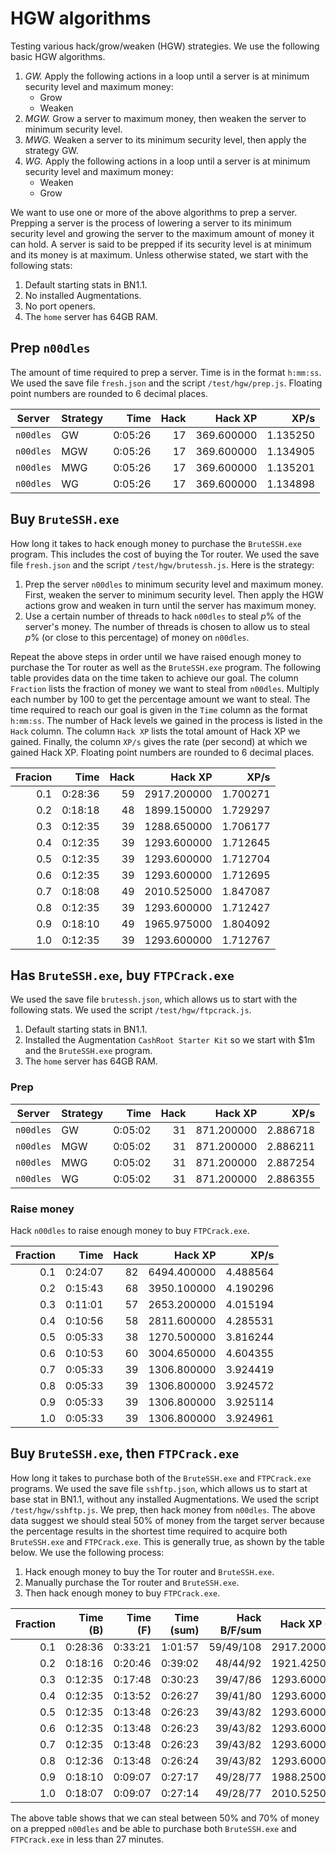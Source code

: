 # HGW algorithms

Testing various hack/grow/weaken (HGW) strategies. We use the following basic
HGW algorithms.

1. _GW._ Apply the following actions in a loop until a server is at minimum
   security level and maximum money:
    - Grow
    - Weaken
1. _MGW._ Grow a server to maximum money, then weaken the server to minimum
   security level.
1. _MWG._ Weaken a server to its minimum security level, then apply the strategy
   GW.
1. _WG._ Apply the following actions in a loop until a server is at minimum
   security level and maximum money:
    - Weaken
    - Grow

We want to use one or more of the above algorithms to prep a server. Prepping a
server is the process of lowering a server to its minimum security level and
growing the server to the maximum amount of money it can hold. A server is said
to be prepped if its security level is at minimum and its money is at maximum.
Unless otherwise stated, we start with the following stats:

1. Default starting stats in BN1.1.
1. No installed Augmentations.
1. No port openers.
1. The `home` server has 64GB RAM.

## Prep `n00dles`

The amount of time required to prep a server. Time is in the format `h:mm:ss`.
We used the save file `fresh.json` and the script `/test/hgw/prep.js`. Floating
point numbers are rounded to 6 decimal places.

| Server    | Strategy |    Time | Hack |    Hack XP |     XP/s |
| --------- | -------- | ------: | ---: | ---------: | -------: |
| `n00dles` | GW       | 0:05:26 |   17 | 369.600000 | 1.135250 |
| `n00dles` | MGW      | 0:05:26 |   17 | 369.600000 | 1.134905 |
| `n00dles` | MWG      | 0:05:26 |   17 | 369.600000 | 1.135201 |
| `n00dles` | WG       | 0:05:26 |   17 | 369.600000 | 1.134898 |

## Buy `BruteSSH.exe`

How long it takes to hack enough money to purchase the `BruteSSH.exe` program.
This includes the cost of buying the Tor router. We used the save file
`fresh.json` and the script `/test/hgw/brutessh.js`. Here is the strategy:

1. Prep the server `n00dles` to minimum security level and maximum money. First,
   weaken the server to minimum security level. Then apply the HGW actions grow
   and weaken in turn until the server has maximum money.
1. Use a certain number of threads to hack `n00dles` to steal $p$% of the
   server's money. The number of threads is chosen to allow us to steal $p$% (or
   close to this percentage) of money on `n00dles`.

Repeat the above steps in order until we have raised enough money to purchase
the Tor router as well as the `BruteSSH.exe` program. The following table
provides data on the time taken to achieve our goal. The column `Fraction` lists
the fraction of money we want to steal from `n00dles`. Multiply each number by
100 to get the percentage amount we want to steal. The time required to reach
our goal is given in the `Time` column as the format `h:mm:ss`. The number of
Hack levels we gained in the process is listed in the `Hack` column. The column
`Hack XP` lists the total amount of Hack XP we gained. Finally, the column
`XP/s` gives the rate (per second) at which we gained Hack XP. Floating point
numbers are rounded to 6 decimal places.

| Fracion |    Time | Hack |     Hack XP |     XP/s |
| ------: | ------: | ---: | ----------: | -------: |
|     0.1 | 0:28:36 |   59 | 2917.200000 | 1.700271 |
|     0.2 | 0:18:18 |   48 | 1899.150000 | 1.729297 |
|     0.3 | 0:12:35 |   39 | 1288.650000 | 1.706177 |
|     0.4 | 0:12:35 |   39 | 1293.600000 | 1.712645 |
|     0.5 | 0:12:35 |   39 | 1293.600000 | 1.712704 |
|     0.6 | 0:12:35 |   39 | 1293.600000 | 1.712695 |
|     0.7 | 0:18:08 |   49 | 2010.525000 | 1.847087 |
|     0.8 | 0:12:35 |   39 | 1293.600000 | 1.712427 |
|     0.9 | 0:18:10 |   49 | 1965.975000 | 1.804092 |
|     1.0 | 0:12:35 |   39 | 1293.600000 | 1.712767 |

## Has `BruteSSH.exe`, buy `FTPCrack.exe`

We used the save file `brutessh.json`, which allows us to start with the
following stats. We used the script `/test/hgw/ftpcrack.js`.

1. Default starting stats in BN1.1.
1. Installed the Augmentation `CashRoot Starter Kit` so we start with $1m and
   the `BruteSSH.exe` program.
1. The `home` server has 64GB RAM.

### Prep

| Server    | Strategy |    Time | Hack |    Hack XP |     XP/s |
| --------- | -------- | ------: | ---: | ---------: | -------: |
| `n00dles` | GW       | 0:05:02 |   31 | 871.200000 | 2.886718 |
| `n00dles` | MGW      | 0:05:02 |   31 | 871.200000 | 2.886211 |
| `n00dles` | MWG      | 0:05:02 |   31 | 871.200000 | 2.887254 |
| `n00dles` | WG       | 0:05:02 |   31 | 871.200000 | 2.886355 |

### Raise money

Hack `n00dles` to raise enough money to buy `FTPCrack.exe`.

| Fraction |    Time | Hack |     Hack XP |     XP/s |
| -------: | ------: | ---: | ----------: | -------: |
|      0.1 | 0:24:07 |   82 | 6494.400000 | 4.488564 |
|      0.2 | 0:15:43 |   68 | 3950.100000 | 4.190296 |
|      0.3 | 0:11:01 |   57 | 2653.200000 | 4.015194 |
|      0.4 | 0:10:56 |   58 | 2811.600000 | 4.285531 |
|      0.5 | 0:05:33 |   38 | 1270.500000 | 3.816244 |
|      0.6 | 0:10:53 |   60 | 3004.650000 | 4.604355 |
|      0.7 | 0:05:33 |   39 | 1306.800000 | 3.924419 |
|      0.8 | 0:05:33 |   39 | 1306.800000 | 3.924572 |
|      0.9 | 0:05:33 |   39 | 1306.800000 | 3.925114 |
|      1.0 | 0:05:33 |   39 | 1306.800000 | 3.924961 |

## Buy `BruteSSH.exe`, then `FTPCrack.exe`

How long it takes to purchase both of the `BruteSSH.exe` and `FTPCrack.exe`
programs. We used the save file `sshftp.json`, which allows us to start at base
stat in BN1.1, without any installed Augmentations. We used the script
`/test/hgw/sshftp.js`. We prep, then hack money from `n00dles`. The above data
suggest we should steal 50% of money from the target server because the
percentage results in the shortest time required to acquire both `BruteSSH.exe`
and `FTPCrack.exe`. This is generally true, as shown by the table below. We use
the following process:

1. Hack enough money to buy the Tor router and `BruteSSH.exe`.
1. Manually purchase the Tor router and `BruteSSH.exe`.
1. Then hack enough money to buy `FTPCrack.exe`.

| Fraction | Time (B) | Time (F) | Time (sum) | Hack B/F/sum | Hack XP (B) |  Hack XP (F) | XP/s (B) | XP/s (F) |
| -------: | -------: | -------: | ---------: | -----------: | ----------: | -----------: | -------: | -------: |
|      0.1 |  0:28:36 |  0:33:21 |    1:01:57 |    59/49/108 | 2917.200000 | 12474.000000 | 1.700137 | 6.234235 |
|      0.2 |  0:18:16 |  0:20:46 |    0:39:02 |     48/44/92 | 1921.425000 |  7309.500000 | 1.752714 | 5.868336 |
|      0.3 |  0:12:35 |  0:17:48 |    0:30:23 |     39/47/86 | 1293.600000 |  6177.600000 | 1.712361 | 5.784941 |
|      0.4 |  0:12:35 |  0:13:52 |    0:26:27 |     39/41/80 | 1293.600000 |  4870.800000 | 1.712323 | 5.853363 |
|      0.5 |  0:12:35 |  0:13:48 |    0:26:23 |     39/43/82 | 1293.600000 |  5118.300000 | 1.712522 | 6.179201 |
|      0.6 |  0:12:35 |  0:13:48 |    0:26:23 |     39/43/82 | 1293.600000 |  5204.925000 | 1.712411 | 6.288716 |
|      0.7 |  0:12:35 |  0:13:48 |    0:26:23 |     39/43/82 | 1293.600000 |  5182.650000 | 1.712355 | 6.261682 |
|      0.8 |  0:12:36 |  0:13:48 |    0:26:24 |     39/43/82 | 1293.600000 |  5182.650000 | 1.712230 | 6.259700 |
|      0.9 |  0:18:10 |  0:09:07 |    0:27:17 |     49/28/77 | 1988.250000 |  3484.800000 | 1.824585 | 6.372579 |
|      1.0 |  0:18:07 |  0:09:07 |    0:27:14 |     49/28/77 | 2010.525000 |  3484.800000 | 1.848954 | 6.370808 |

The above table shows that we can steal between 50% and 70% of money on a
prepped `n00dles` and be able to purchase both `BruteSSH.exe` and `FTPCrack.exe`
in less than 27 minutes.
